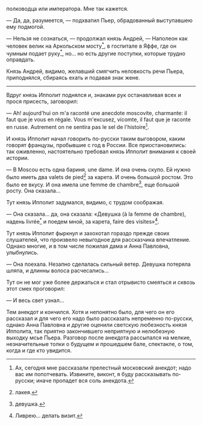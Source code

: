 полководца или императора. Мне так кажется.

— Да, да, разумеется, — подхватил Пьер, обрадованный выступавшею ему подмогой.

— Нельзя не сознаться, — продолжал князь Андрей, — Наполеон как человек велик на Аркольском мосту[<sup>\*</sup>](#c_28), в госпитале в Яффе, где он чумным подает руку[<sup>\*</sup>](#c_29), но… но есть другие поступки, которые трудно оправдать.

Князь Андрей, видимо, желавший смягчить неловкость речи Пьера, приподнялся, сбираясь ехать и подавая знак жене.

------------------------------------------------------------------------

Вдруг князь Ипполит поднялся и, знаками рук останавливая всех и прося присесть, заговорил:

— Ah! aujourd'hui on m'a raconté une anecdote moscovite, charmante: il faut que je vous en régale. Vous m'excusez, vicomte, il faut que je raconte en russe. Autrement on ne sentira pas le sel de l'histoire[^79].

И князь Ипполит начал говорить по-русски таким выговором, каким говорят французы, пробывшие с год в России. Все приостановились: так оживленно, настоятельно требовал князь Ипполит внимания к своей истории.

— В Moscou есть одна бариня, une dame. И она очень скупо. Ей нужно было иметь два valets de pied[^80] за карета. И очень большой ростом. Это было ее вкусу. И она имела une femme de chambre[^81], еще большой росту. Она сказала…

Тут князь Ипполит задумался, видимо, с трудом соображая.

— Она сказала… да, она сказала: «Девушка (à la femme de chambre), надень livrée[<sup>\*</sup>](#c_30) и поедем мной, за карета, faire des visites»[^82].

Тут князь Ипполит фыркнул и захохотал гораздо прежде своих слушателей, что произвело невыгодное для рассказчика впечатление. Однако многие, и в том числе пожилая дама и Анна Павловна, улыбнулись.

— Она поехала. Незапно сделалась сильный ветер. Девушка потеряла шляпа, и длинны волоса расчесались…

Тут он не мог уже более держаться и стал отрывисто смеяться и сквозь этот смех проговорил:

— И весь свет узнал…

Тем анекдот и кончился. Хотя и непонятно было, для чего он его рассказал и для чего его надо было рассказать непременно по-русски, однако Анна Павловна и другие оценили светскую любезность князя Ипполита, так приятно закончившего неприятную и нелюбезную выходку мсье Пьера. Разговор после анекдота рассыпался на мелкие, незначительные толки о будущем и прошедшем бале, спектакле, о том, когда и где кто увидится.

</div>

<div class="section">

[^79]: Ах, сегодня мне рассказали прелестный московский анекдот; надо вас им попотчевать. Извините, виконт, я буду рассказывать по-русски; иначе пропадет вся соль анекдота.

[^80]: лакея.

[^81]: девушка.

[^82]: Ливрею… делать визит.